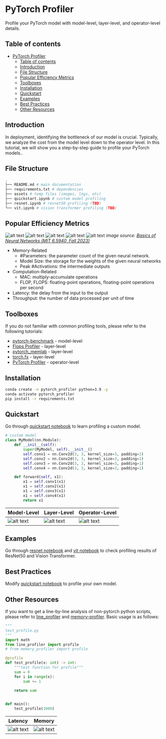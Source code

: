 # PyTorch Profiler
Profile your PyTorch model with model-level, layer-level, and operator-level details.

## Table of contents
- [PyTorch Profiler](#pytorch-profiler)
  - [Table of contents](#table-of-contents)
  - [Introduction](#introduction)
  - [File Structure](#file-structure)
  - [Popular Efficiency Metrics](#popular-efficiency-metrics)
  - [Toolboxes](#toolboxes)
  - [Installation](#installation)
  - [Quickstart](#quickstart)
  - [Examples](#examples)
  - [Best Practices](#best-practices)
  - [Other Resources](#other-resources)

## Introduction
In deployment, identifying the bottleneck of our model is crucial. Typically, we analyze the cost from the model level down to the operator level. In this tutorial, we will show you a step-by-step guide to profile your PyTorch models..
## File Structure
```bash
.
├── README.md # main documentation
├── requirements.txt # dependencies
├── assets # temp files (images, logs, etc)
├── quickstart.ipynb # custom model profiling
├── resnet.ipynb # resnet50 profiling (TBD)
└── vit.ipynb # vision transformer profiling (TBD)
```

## Popular Efficiency Metrics
![alt text](./assets/image.png)
![alt text](./assets/image-4.png)
![alt text](./assets/image-5.png)
![alt text](./assets/image-6.png)
![alt text](./assets/image-7.png)
_image source: [Basics of Neural Networks (MIT 6.5940, Fall 2023)](https://www.youtube.com/watch?v=Q9bdjoVx_m4)_

- Memory-Related
  - #Parameters: the parameter count of the given neural network.
  - Model Size: the storage for the weights of the given neural networks
  - Peak #Activations: the intermediate outputs
- Computation-Related
  - MAC: multiply-accumulate operations
  - FLOP, FLOPS: floating-point operations, floating-point operations per second
- Latency: the delay from the input to the output
- Throughput: the number of data processed per unit of time


## Toolboxes
If you do not familiar with common profiling tools, please refer to the following tutorials:

- [pytorch-benchmark](https://github.com/LukasHedegaard/pytorch-benchmark) - model-level
- [Flops Profiler](https://github.com/cli99/flops-profiler) - layer-level
- [pytorch_memlab](https://github.com/Stonesjtu/pytorch_memlab) - layer-level
- [torch.fx](https://pytorch.org/tutorials/intermediate/fx_profiling_tutorial.html) - layer-level
- [PyTorch Profiler](https://huggingface.co/docs/accelerate/usage_guides/profiler) - operator-level

## Installation
```bash
conda create -n pytorch_profiler python=3.9 -y
conda activate pytorch_profiler
pip install -r requirements.txt
```

## Quickstart
Go through [quickstart notebook](./quickstart.ipynb) to learn profiling a custom model.

```python
# custom model
class MyModel(nn.Module):
    def __init__(self):
        super(MyModel, self).__init__()
        self.conv1 = nn.Conv2d(3, 3, kernel_size=3, padding=1)
        self.conv2 = nn.Conv2d(3, 3, kernel_size=3, padding=1)
        self.conv3 = nn.Conv2d(3, 3, kernel_size=3, padding=1)
        self.conv4 = nn.Conv2d(3, 3, kernel_size=3, padding=1)

    def forward(self, x1):
        x1 = self.conv1(x1)
        x1 = self.conv2(x1)
        x1 = self.conv3(x1)
        x1 = self.conv4(x1)
        return x1
```

|Model-Level|Layer-Level|Operator-Level|
|---|---|---|
|![alt text](./assets/model_level.png)|![alt text](./assets/layer_profile.png)|![alt text](./assets/op_time.png)|

## Examples
Go through [resnet notebook](./resnet.ipynb) and [vit notebook](./vit.ipynb) to check profiling results of ResNet50 and Vision Transformer.

## Best Practices
Modify [quickstart notebook](./quickstart.ipynb) to profile your own model.

## Other Resources
If you want to get a line-by-line analysis of non-pytorch python scripts, please refer to [line_profiler](https://github.com/pyutils/line_profiler) and [memory-profiler](https://github.com/pythonprofilers/memory_profiler). Basic usage is as follows:
```python
"""
test_profile.py
"""
import math
from line_profiler import profile
# from memory_profiler import profile

@profile
def test_profile(x: int) -> int:
    """test function for profile"""
    sum = 0
    for i in range(x):
        sum += 1
    
    return sum


def main():
    test_profile(1000)
```
|Latency|Memory|
|---|---|
|![alt text](./assets/latency.png)|![alt text](./assets/memort.png)|

